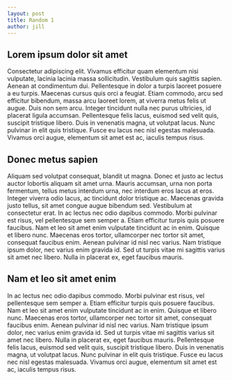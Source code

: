 ```yaml
---
layout: post
title: Random 1
author: jill
---
```

## Lorem ipsum dolor sit amet
Consectetur adipiscing elit. Vivamus efficitur quam elementum nisi vulputate, lacinia lacinia massa sollicitudin. Vestibulum quis sagittis sapien. Aenean at condimentum dui. Pellentesque in dolor a turpis laoreet posuere a eu turpis. Maecenas cursus quis orci a feugiat. Etiam commodo, arcu sed efficitur bibendum, massa arcu laoreet lorem, at viverra metus felis ut augue. Duis non sem arcu. Integer tincidunt nulla nec purus ultricies, id placerat ligula accumsan. Pellentesque felis lacus, euismod sed velit quis, suscipit tristique libero. Duis in venenatis magna, ut volutpat lacus. Nunc pulvinar in elit quis tristique. Fusce eu lacus nec nisl egestas malesuada. Vivamus orci augue, elementum sit amet est ac, iaculis tempus risus.

## Donec metus sapien 
Aliquam sed volutpat consequat, blandit ut magna. Donec et justo ac lectus auctor lobortis aliquam sit amet urna. Mauris accumsan, urna non porta fermentum, tellus metus interdum urna, nec interdum eros lacus at eros. Integer viverra odio lacus, ac tincidunt dolor tristique ac. Maecenas gravida justo tellus, sit amet congue augue bibendum sed. Vestibulum at consectetur erat. In ac lectus nec odio dapibus commodo. Morbi pulvinar est risus, vel pellentesque sem semper a. Etiam efficitur turpis quis posuere faucibus. Nam et leo sit amet enim vulputate tincidunt ac in enim. Quisque et libero nunc. Maecenas eros tortor, ullamcorper nec tortor sit amet, consequat faucibus enim. Aenean pulvinar id nisl nec varius. Nam tristique ipsum dolor, nec varius enim gravida id. Sed ut turpis vitae mi sagittis varius sit amet nec libero. Nulla in placerat ex, eget faucibus mauris.

## Nam et leo sit amet enim
In ac lectus nec odio dapibus commodo. Morbi pulvinar est risus, vel pellentesque sem semper a. Etiam efficitur turpis quis posuere faucibus. Nam et leo sit amet enim vulputate tincidunt ac in enim. Quisque et libero nunc. Maecenas eros tortor, ullamcorper nec tortor sit amet, consequat faucibus enim. Aenean pulvinar id nisl nec varius. Nam tristique ipsum dolor, nec varius enim gravida id. Sed ut turpis vitae mi sagittis varius sit amet nec libero. Nulla in placerat ex, eget faucibus mauris.
Pellentesque felis lacus, euismod sed velit quis, suscipit tristique libero. Duis in venenatis magna, ut volutpat lacus. Nunc pulvinar in elit quis tristique. Fusce eu lacus nec nisl egestas malesuada. Vivamus orci augue, elementum sit amet est ac, iaculis tempus risus.